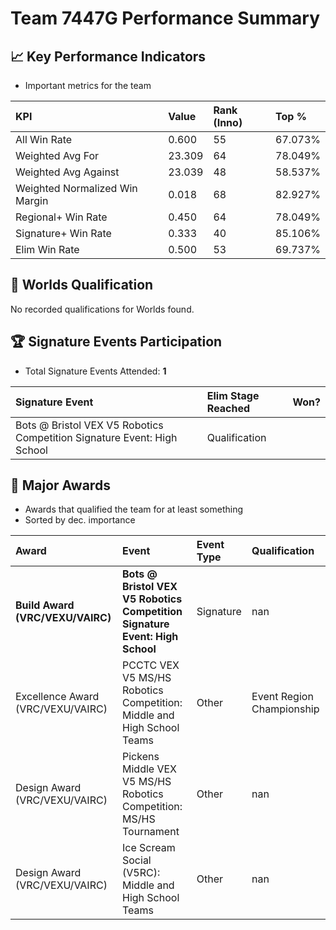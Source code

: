 # Team 7447G Performance Summary

## 📈 Key Performance Indicators
- Important metrics for the team

| KPI | Value | Rank (Inno) | Top % |
|:---|:-----|:----|:-----|
| All Win Rate | 0.600 | 55 | 67.073% |
| Weighted Avg For | 23.309 | 64 | 78.049% |
| Weighted Avg Against | 23.039 | 48 | 58.537% |
| Weighted Normalized Win Margin | 0.018 | 68 | 82.927% |
| Regional+ Win Rate | 0.450 | 64 | 78.049% |
| Signature+ Win Rate | 0.333 | 40 | 85.106% |
| Elim Win Rate | 0.500 | 53 | 69.737% |


## 🎯 Worlds Qualification
No recorded qualifications for Worlds found.

## 🏆 Signature Events Participation
- Total Signature Events Attended: **1**

| Signature Event | Elim Stage Reached | Won? |
|:----------------|:-------------------|:----|
| Bots @ Bristol VEX V5 Robotics Competition Signature Event: High School | Qualification |  |


## 🥇 Major Awards
- Awards that qualified the team for at least something
- Sorted by dec. importance

| Award | Event | Event Type | Qualification |
|:------|:------|:-----------|:--------------|
| **Build Award (VRC/VEXU/VAIRC)** | **Bots @ Bristol VEX V5 Robotics Competition Signature Event: High School** | Signature | nan |
| Excellence Award (VRC/VEXU/VAIRC) | PCCTC VEX V5 MS/HS Robotics Competition: Middle and High School Teams | Other | Event Region Championship |
| Design Award (VRC/VEXU/VAIRC) | Pickens Middle VEX V5 MS/HS Robotics Competition: MS/HS  Tournament | Other | nan |
| Design Award (VRC/VEXU/VAIRC) | Ice Scream Social (V5RC): Middle and High School Teams | Other | nan |

